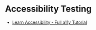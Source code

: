 # Accessibility Testing

- [Learn Accessibility - Full a11y Tutorial](https://youtu.be/e2nkq3h1P68?si=p9ATZE2yYfNh9z0o)